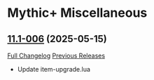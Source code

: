 # Mythic+ Miscellaneous

## [11.1-006](https://github.com/teelolws/MplusAG/tree/11.1-006) (2025-05-15)
[Full Changelog](https://github.com/teelolws/MplusAG/compare/11.1-005...11.1-006) [Previous Releases](https://github.com/teelolws/MplusAG/releases)

- Update item-upgrade.lua  
